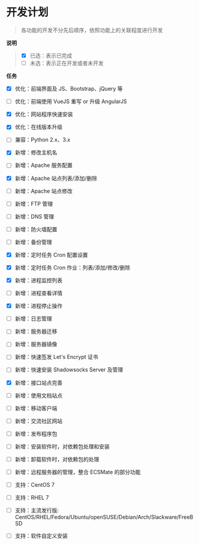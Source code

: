 # 开发计划

> 各功能的开发不分先后顺序，依照功能上的关联程度进行开发

**说明**

> - [x] 已选：表示已完成
> - [ ] 未选：表示正在开发或者未开发

**任务**

- [x] 优化：前端界面及 JS、Bootstrap、jQuery 等
- [ ] 优化：前端使用 VueJS 重写 or 升级 AngularJS
- [x] 优化：网站程序快速安装
- [x] 优化：在线版本升级
- [ ] 兼容：Python 2.x、3.x
- [x] 新增：修改主机名
- [ ] 新增：Apache 服务配置
- [x] 新增：Apache 站点列表/添加/删除
- [ ] 新增：Apache 站点修改
- [ ] 新增：FTP 管理
- [ ] 新增：DNS 管理
- [ ] 新增：防火墙配置
- [ ] 新增：备份管理
- [x] 新增：定时任务 Cron 配置设置
- [x] 新增：定时任务 Cron 作业：列表/添加/修改/删除
- [x] 新增：进程监控列表
- [ ] 新增：进程查看详情
- [x] 新增：进程停止操作
- [ ] 新增：日志管理
- [ ] 新增：服务器迁移
- [ ] 新增：服务器镜像
- [ ] 新增：快速签发 Let's Encrypt 证书
- [ ] 新增：快速安装 Shadowsocks Server 及管理
- [x] 新增：接口站点完善
- [ ] 新增：使用文档站点
- [ ] 新增：移动客户端
- [ ] 新增：交流社区网站
- [ ] 新增：发布程序包
- [ ] 新增：安装软件时，对依赖包处理和安装
- [ ] 新增：卸载软件时，对依赖包的处理
- [ ] 新增：远程服务器的管理，整合 ECSMate 的部分功能
- [ ] 支持：CentOS 7
- [ ] 支持：RHEL 7
- [ ] 支持：主流发行版: CentOS/RHEL/Fedora/Ubuntu/openSUSE/Debian/Arch/Slackware/FreeBSD
- [ ] 支持：软件自定义安装

